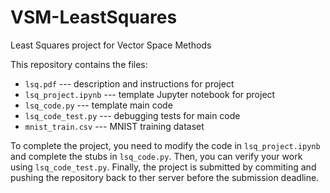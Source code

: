 # VSM-LeastSquares
Least Squares project for Vector Space Methods

This repository contains the files:

- ``lsq.pdf`` --- description and instructions for project
- ``lsq_project.ipynb`` --- template Jupyter notebook for project
- ``lsq_code.py`` --- template main code
- ``lsq_code_test.py`` --- debugging tests for main code
- ``mnist_train.csv`` --- MNIST training dataset

To complete the project, you need to modify the code in ``lsq_project.ipynb`` and complete the stubs in ``lsq_code.py``.
Then, you can verify your work using ``lsq_code_test.py``.
Finally, the project is submitted by commiting and pushing the repository back to ther server before the submission deadline.
